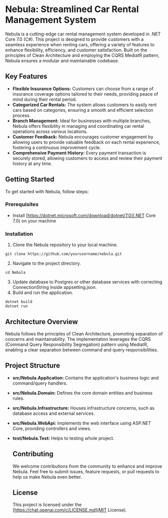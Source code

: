 # Nebula: Streamlined Car Rental Management System

Nebula is a cutting-edge car rental management system developed in .NET Core 7.0 (C#). This project is designed to provide customers with a seamless experience when renting cars, offering a variety of features to enhance flexibility, efficiency, and customer satisfaction. Built on the principles of Clean Architecture and employing the CQRS MediatR pattern, Nebula ensures a modular and maintainable codebase.

## Key Features
- **Flexible Insurance Options:** Customers can choose from a range of insurance coverage options tailored to their needs, providing peace of mind during their rental period.
- **Categorized Car Rentals:** The system allows customers to easily rent cars based on categories, ensuring a smooth and efficient selection process.
- **Branch Management:** Ideal for businesses with multiple branches, Nebula offers flexibility in managing and coordinating car rental operations across various locations.
- **Customer Feedback:** Nebula encourages customer engagement by allowing users to provide valuable feedback on each rental experience, fostering a continuous improvement cycle.
- **Comprehensive Payment History:** Every payment transaction is securely stored, allowing customers to access and review their payment history at any time.

## Getting Started 

To get started with Nebula, follow steps:

### Prerequisites
- Install [https://dotnet.microsoft.com/download/dotnet/7.0](.NET Core 7.0) on your machine

### Installation
1. Clone the Nebula repository to your local machine.
```
git clone https://github.com/yourusername/nebula.git
```
2. Navigate to the project directory.
```
cd Nebula
```
3. Update database to Postgres or other database services with correcting ConnectionString inside appsetting.json.
4. Build and run the application.
```
dotnet build
dotnet run
```

## Architecture Overview

Nebula follows the principles of Clean Architecture, promoting separation of concerns and maintainability. The implementation leverages the CQRS (Command Query Responsibility Segregation) pattern using MediatR, enabling a clear separation between command and query responsibilities.

## Project Structure

- **src/Nebula.Application:** Contains the application's business logic and command/query handlers.
- **src/Nebula.Domain:** Defines the core domain entities and business rules.
- **src/Nebula.Infrastructure:** Houses infrastructure concerns, such as database access and external services.
- **src/Nebula.WebApi:** Implements the web interface using ASP.NET Core, providing controllers and views.
- **test/Nebula.Test:** Helps to testing whole project.

  ## Contributing

  We welcome contributions from the community to enhance and improve Nebula. Feel free to submit issues, feature requests, or pull requests to help us make Nebula even better.

  ## License

  This project is licensed under the [https://chat.openai.com/c/LICENSE.md](MIT License).
